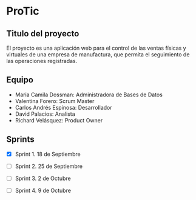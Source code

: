 # ProTic
## Titulo del proyecto

El proyecto es una aplicación web para el control de las ventas físicas y virtuales de una empresa de manufactura,
que permita el seguimiento de las operaciones registradas.

## Equipo

- Maria Camila Dossman: Administradora de Bases de Datos
- Valentina Forero: Scrum Master
- Carlos Andrés Espinosa: Desarrollador
- David Palacios: Analista
- Richard Velásquez: Product Owner

## Sprints

- [x] Sprint 1. 18 de Septiembre
- [ ] Sprint 2. 25 de Septiembre
- [ ] Sprint 3. 2 de Octubre
- [ ] Sprint 4. 9 de Octubre


